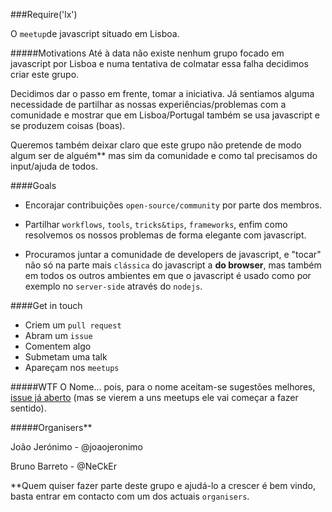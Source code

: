 ###Require('lx')

O `meetup`de javascript situado em Lisboa.


#####Motivations
Até à data não existe nenhum grupo focado em javascript por Lisboa e numa tentativa de colmatar essa falha decidimos criar este grupo.

Decidimos dar o passo em frente, tomar a iniciativa. Já sentiamos alguma necessidade de partilhar as nossas experiências/problemas com a comunidade e mostrar que em Lisboa/Portugal também se usa javascript e se produzem coisas (boas).

Queremos também deixar claro que este grupo não pretende de modo algum ser de alguém** mas sim da comunidade e como tal precisamos do input/ajuda de todos.


####Goals
* Encorajar contribuições `open-source/community`  por parte dos membros.

* Partilhar `workflows`, `tools`, `tricks&tips`, `frameworks`, enfim como resolvemos os nossos problemas de forma elegante com javascript.

* Procuramos juntar a comunidade de developers de javascript, e "tocar" não só na parte mais `clássica` do javascript a **do browser**, mas também em todos os outros ambientes em que o javascript é usado como por exemplo no `server-side` através do `nodejs`.

####Get in touch
* Criem um `pull request`
* Abram um `issue`
* Comentem algo
* Submetam uma talk
* Apareçam nos `meetups`


#####WTF
O Nome… pois, para o nome aceitam-se sugestões melhores, [issue já aberto](https://github.com/JavascriptLisboa/group/issues/1) (mas se vierem a uns meetups ele vai começar a fazer sentido).



#####Organisers**

João Jerónimo  - @joaojeronimo

Bruno Barreto  - @NeCkEr


**Quem quiser fazer parte deste grupo e ajudá-lo a crescer é bem vindo, basta entrar em contacto com um dos actuais `organisers`.
